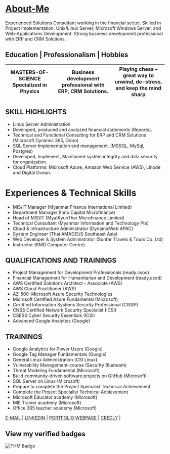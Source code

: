 # [About-Me](https://github.com/sethuaung/)

Experienced Solutions Consultant working in the financial sector. Skilled in Project Implementation, Unix/Linux Server, Microsoft Windows Server, and Web-Applications Development. Strong business development professional with ERP and CRM Solutions.



## Education | Professionalism | Hobbies

| MASTERS-OF-SCIENCE Specialized in Physics | Business development professional with ERP, CRM Solutions. | Playing chess – great way to unwind, de-stress, and keep the mind sharp|
|--|--|--|

## SKILL HIGHLIGHTS

 - Linux Server Administration 
 - Developed, produced and analyzed financial statements (Reports). 
 - Technical and Functional Consulting for ERP and CRM Solutions (Microsoft Dynamic 365, Odoo)
 - SQL Server Implementation and management. (MSSQL, MySql, Postgres)
 - Developed, Implement, Maintained system integrity and data security for organization.
 - Cloud Platforms: Microsoft Azure, Amazon Web Service (AWS), Linode and Digital Ocean.

# Experiences & Technical Skills

 - MIS/IT Manager (Myanmar Finance International Limited)
 - Department Manager (Inno Capital Microfinance)
 - Head of MIS/IT (MyatKyunThar Microfinance Limited)
 - Technical Consultant (Myanmar Information and Technology Pte)
 - Cloud & Infrastructure Administrator (DynamicWeb APAC)
 - System Engineer (Thai AMADEUS Southeast Asia)
 - Web Developer & System Administrator (Sunfar Travels & Tours Co.,Ltd)
 - Instructor (KMD Computer Centre)

## QUALIFICATIONS AND TRAININGS
- Project Management for Development Professionals (ready.csod)
- Financial Management for Humanitarian and Development (ready.csod)
- AWS Certified Solutions Architect - Associate (AWS)
- AWS Cloud Practitioner (AWS)
- AZ-500: Microsoft Azure Security Technologies
- Microsoft Certified Azure Fundamental (Microsoft)
- Certified Information Systems Security Professional (CISSP)
- CNSS Certified Network Security Specialist (ICSI)
- CSESS Cyber Security Essentials (ICSI)
- Advanced Google Analytics (Google)

## TRAININGS
- Google Analytics for Power Users (Google)
- Google Tag Manager Fundamentals (Google)
- General Linux Administration (CSI Linux)
- Vulnerability Management-course (Security Blueteam)
- Threat Modeling Fundamental (Microsoft)
- Build community-driven software projects on GitHub (Microsoft)
- SQL Server on Linux (Microsoft)
- Prepare to complete the Project Specialist Technical Achievement
- Complete the Project Specialist Technical Achievement
- Microsoft Educator academy (Microsoft)
- MIE Trainer academy (Microsoft)
- Office 365 teacher academy (Microsoft)


[E-MAIL](sethuaung@outlook.com) | [LINKEDIN](https://linkedin.com/n/sethuaung) | [PORTFOLIO WEBPAGE](https://github.com/sethuaung) | [CREDLY](https://www.credly.com/users/se-thu-aung/) |

<p>

## View my verified badges
<!-- START_SECTION:badges -->
<!-- END_SECTION:badges -->
<img src="https://tryhackme-badges.s3.amazonaws.com/blisqy.png" alt="THM Badge" />

</p>
